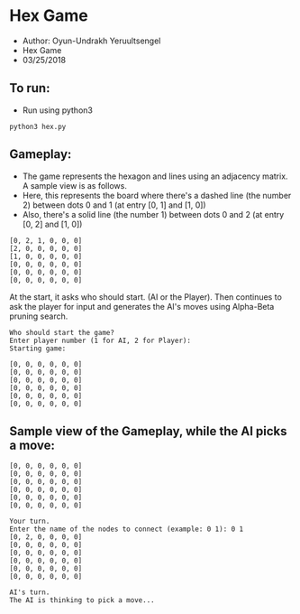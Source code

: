 # Hex Game
- Author: Oyun-Undrakh Yeruultsengel
- Hex Game
- 03/25/2018

## To run:
- Run using python3
```
python3 hex.py
```

## Gameplay:
- The game represents the hexagon and lines using an adjacency matrix. A sample view is as follows.
- Here, this represents the board where there's a dashed line (the number 2) between dots 0 and 1 (at entry [0, 1] and [1, 0])
- Also, there's a solid line (the number 1)  between dots 0 and 2 (at entry [0, 2] and [1, 0])
```
[0, 2, 1, 0, 0, 0]
[2, 0, 0, 0, 0, 0]
[1, 0, 0, 0, 0, 0]
[0, 0, 0, 0, 0, 0]
[0, 0, 0, 0, 0, 0]
[0, 0, 0, 0, 0, 0]
```

At the start, it asks who should start. (AI or the Player). Then continues to ask the player for input and generates the AI's moves using Alpha-Beta pruning search.

```
Who should start the game?
Enter player number (1 for AI, 2 for Player): 
Starting game:

[0, 0, 0, 0, 0, 0]
[0, 0, 0, 0, 0, 0]
[0, 0, 0, 0, 0, 0]
[0, 0, 0, 0, 0, 0]
[0, 0, 0, 0, 0, 0]
[0, 0, 0, 0, 0, 0]
```


## Sample view of the Gameplay, while the AI picks a move:
```
[0, 0, 0, 0, 0, 0]
[0, 0, 0, 0, 0, 0]
[0, 0, 0, 0, 0, 0]
[0, 0, 0, 0, 0, 0]
[0, 0, 0, 0, 0, 0]
[0, 0, 0, 0, 0, 0]

Your turn.
Enter the name of the nodes to connect (example: 0 1): 0 1
[0, 2, 0, 0, 0, 0]
[0, 0, 0, 0, 0, 0]
[0, 0, 0, 0, 0, 0]
[0, 0, 0, 0, 0, 0]
[0, 0, 0, 0, 0, 0]
[0, 0, 0, 0, 0, 0]

AI's turn.
The AI is thinking to pick a move...
```
